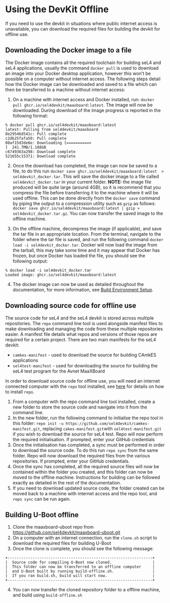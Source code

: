 # Using the DevKit Offline
If you need to use the devkit in situations where public internet access is unavailable, you can download the required files for building the devkit for offline use.

## Downloading the Docker image to a file
The Docker image contains all the required toolchain for building seL4 and seL4 applications, usually the command `docker pull` is used to download an image into your Docker desktop application, however this won’t be possible on a computer without internet access. The following steps detail how the Docker image can be downloaded and saved to a file which can then be transferred to a machine without internet access:

1. On a machine with internet access and Docker installed, run: `docker pull ghcr.io/sel4devkit/maaxboard:latest`. The image will now be downloaded. During download of the image progress is reported in the following format:

```
% docker pull ghcr.io/sel4devkit/maaxboard:latest
latest: Pulling from sel4devkit/maaxboard
0e29546d541c: Pull complete 
c2db25fafa50: Pull complete 
00af15d3de8e: Downloading [==========>                                ]  241.7MB/1.188GB
c6749363a298: Download complete 
521655c15371: Download complete 
```

2. Once the download has completed, the image can now be saved to a file, to do this run `docker save ghcr.io/sel4devkit/maaxboard:latest  > sel4devkit_docker.tar`. This will save the docker image to a file called `sel4devkit_docker.tar` in your current folder. **NOTE:** the image file produced will be quite large (around 4GB), so it is recommend that you compress the file before transferring it to the machine where it will be used offline. This can be done directly from the `docker save` command by piping the output to a compression utility such as `gzip` as follows: `docker save ghcr.io/sel4devkit/maaxboard:latest | gzip > sel4devkit_docker.tar.gz`. You can now transfer the saved image to the offline machine.

3. On the offline machine, decompress the image (if applicable), and save the  tar file in an appropriate location. From the terminal, navigate to the folder where the tar file is saved, and run the following command `docker load -i sel4devkit_docker.tar`.  Docker will now load the image from the tarball, this may take some time and it may appear that Docker has frozen, but once Docker has loaded the file, you should see the following output: 
```
% docker load -i sel4devkit_docker.tar
Loaded image: ghcr.io/sel4devkit/maaxboard:latest
```

4. The docker image can now be used as detailed throughout the documentation, for more information, see [Build Environment Setup](build_environment_setup.md).

## Downloading source code for offline use
The source code for seL4 and the seL4 devkit is stored across multiple repositories. The `repo` command line tool is used alongside manifest files to make downloading and managing the code from these multiple repositories easier. A manifest file details what repos and versions of those repos are required for a certain project. There are two main manifests for the seL4 devkit:

* `camkes-manifest` - used to download the source for building CAmkES applications
* `sel4test-manifest` - used for downloading the source for building the seL4 test program for the Avnet MaaXBoard

In order to download source code for offline use, you will need an internet connected computer with the `repo` tool installed, see [here](https://gerrit.googlesource.com/git-repo/) for details on how to install `repo`.

1. From a computer with the repo command line tool installed, create a new folder to store the source code and navigate into it from the command line.
2. In the new folder, run the following command to initialise the repo tool in this folder: `repo init -u https://github.com/sel4devkit/camkes-manifest.git`, replacing `cakes-manifest.git`with `sel4test-manifest.git` if you wish to download the source for seL4 test. Repo will now perform the required initialisation. If prompted, enter your GitHub credentials 
3. Once the initialisation has completed, a sync must be performed in order to download the source code. To do this run `repo sync` from the same folder. Repo will now download the required files from the various repositories. If prompted, enter your GitHub credentials. 
4. Once the sync has completed, all the required source files will now be contained within the folder you created, and this folder can now be moved to the offline machine. Instructions for building can be followed exactly as detailed in the rest of the documentation.
5. If you need to download updated source code, the folder created can be moved back to a machine with internet access and the repo tool, and `repo sync` can be run again.

## Building U-Boot offline
1. Clone the maaxboard-uboot repo from https://github.com/sel4devkit/maaxboard-uboot.git
2. On a computer with an internet connection, run the `clone.sh` script to download the required files for building U-Boot
3. Once the clone is complete, you should see the following message:
```
+----------------------------------------------------------------+
|  Source code for compiling U-Boot now cloned.                  |
|  This folder can now be transferred to an offline computer     |
|  and U-Boot built by running build-offline.sh.                 |
|  If you ran build.sh, build will start now.                    |
+----------------------------------------------------------------+

```

4. You can now transfer the cloned repository folder to a offline machine, and build using `build-offline.sh`
